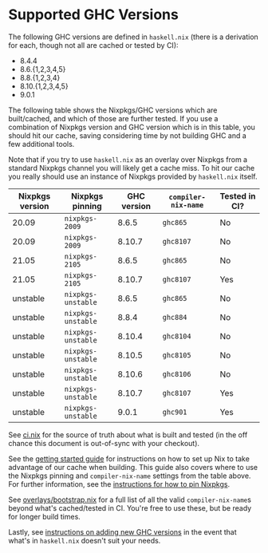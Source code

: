 # Supported GHC Versions

The following GHC versions are defined in `haskell.nix` (there is a derivation
for each, though not all are cached or tested by CI):
- 8.4.4
- 8.6.{1,2,3,4,5}
- 8.8.{1,2,3,4}
- 8.10.{1,2,3,4,5}
- 9.0.1

The following table shows the Nixpkgs/GHC versions which are built/cached, and
which of those are further tested.  If you use a combination of Nixpkgs version
and GHC version which is in this table, you should hit our cache, saving
considering time by not building GHC and a few additional tools.

Note that if you try to use `haskell.nix` as an overlay over Nixpkgs from a
standard Nixpkgs channel you will likely get a cache miss.  To hit our cache you
really should use an instance of Nixpkgs provided by `haskell.nix` itself.

| Nixpkgs version  | Nixpkgs pinning    | GHC version | `compiler-nix-name`   | Tested in CI? |
|------------------|--------------------|-------------|-----------------------|---------------|
| 20.09            | `nixpkgs-2009`     | 8.6.5       | `ghc865`              | No            |
| 20.09            | `nixpkgs-2009`     | 8.10.7      | `ghc8107`             | No            |
| 21.05            | `nixpkgs-2105`     | 8.6.5       | `ghc865`              | No            |
| 21.05            | `nixpkgs-2105`     | 8.10.7      | `ghc8107`             | Yes           |
| unstable         | `nixpkgs-unstable` | 8.6.5       | `ghc865`              | No            |
| unstable         | `nixpkgs-unstable` | 8.8.4       | `ghc884`              | No            |
| unstable         | `nixpkgs-unstable` | 8.10.4      | `ghc8104`             | No            |
| unstable         | `nixpkgs-unstable` | 8.10.5      | `ghc8105`             | No            |
| unstable         | `nixpkgs-unstable` | 8.10.6      | `ghc8106`             | No           |
| unstable         | `nixpkgs-unstable` | 8.10.7      | `ghc8107`             | Yes           |
| unstable         | `nixpkgs-unstable` | 9.0.1       | `ghc901`              | Yes           |

See [ci.nix](https://github.com/input-output-hk/haskell.nix/blob/master/ci.nix)
for the source of truth about what is built and tested (in the off chance this
document is out-of-sync with your checkout).

See the [getting started guide](../tutorials/getting-started.md) for
instructions on how to set up Nix to take advantage of our cache when building.
This guide also covers where to use the Nixpkgs pinning and `compiler-nix-name`
settings from the table above.  For further information, see the [instructions
for how to pin Nixpkgs](../dev/nixpkgs-pin.md).

See
[overlays/bootstrap.nix](https://github.com/input-output-hk/haskell.nix/blob/master/overlays/bootstrap.nix)
for a full list of all the valid `compiler-nix-name`s beyond what's
cached/tested in CI.  You're free to use these, but be ready for longer build
times.

Lastly, see [instructions on adding new GHC versions](../dev/adding-new-ghc.md)
in the event that what's in `haskell.nix` doesn't suit your needs.
